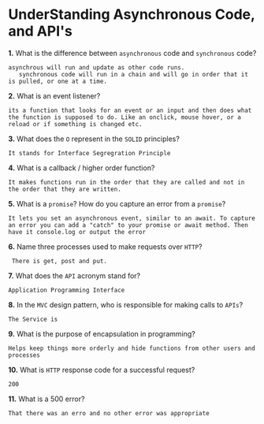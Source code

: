 # UnderStanding Asynchronous Code, and API's

**1.** What is the difference between `asynchronous` code and `synchronous` code?
<!-- enter you answer in the space below -->
```
asynchrous will run and update as other code runs.
   synchronous code will run in a chain and will go in order that it is pulled, or one at a time.

```
**2.** What is an event listener?
<!-- enter you answer in the space below -->
```
its a function that looks for an event or an input and then does what the function is supposed to do. Like an onclick, mouse hover, or a reload or if something is changed etc. 

```
**3.** What does the `O` represent in the `SOLID` principles?
<!-- enter you answer in the space below -->
```
It stands for Interface Segregration Principle

```
**4.** What is a callback / higher order function?
<!-- enter you answer in the space below -->
```
It makes functions run in the order that they are called and not in the order that they are written.

```
**5.** What is a `promise`? How do you capture an error from a `promise`?
<!-- enter you answer in the space below -->
```
It lets you set an asynchronous event, similar to an await. To capture an error you can add a "catch" to your promise or await method. Then have it console.log or output the error 
```
**6.** Name three processes used to make requests over `HTTP`?
<!-- enter you answer in the space below -->
```
 There is get, post and put.
```
**7.** What does the `API` acronym stand for?
<!-- enter you answer in the space below -->
```
Application Programming Interface

```
**8.** In the `MVC` design pattern, who is responsible for making calls to `APIs`?
<!-- enter you answer in the space below -->
```
The Service is 
```
**9.** What is the purpose of encapsulation in programming?
<!-- enter you answer in the space below -->
```
Helps keep things more orderly and hide functions from other users and processes

```
**10.** What is `HTTP` response code for a successful request?
<!-- enter you answer in the space below -->
```
200
```
**11.** What is a 500 error?
<!-- enter you answer in the space below -->
```
That there was an erro and no other error was appropriate 

```